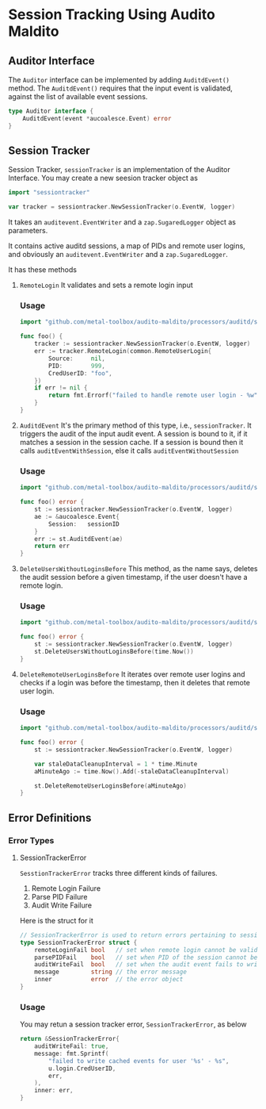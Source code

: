 # Session Tracking Using Audito Maldito

## Auditor Interface

The `Auditor` interface can be implemented by adding `AuditdEvent()` method.
The `AuditdEvent()` requires that the input event is validated,
against the list of available event sessions.

```go
type Auditor interface {
	AuditdEvent(event *aucoalesce.Event) error
}
```

## Session Tracker

Session Tracker, `sessionTracker` is an implementation of the Auditor Interface.
You may create a new seesion tracker object as

```go
import "sessiontracker"

var tracker = sessiontracker.NewSessionTracker(o.EventW, logger)
```

It takes an `auditevent.EventWriter` and a `zap.SugaredLogger` object as parameters.

It contains active auditd sessions, a map of PIDs and remote user logins, and obviously an `auditevent.EventWriter` and a `zap.SugaredLogger`.

It has these methods
1. `RemoteLogin`
    It validates and sets a remote login input

    ### Usage

    ```go
    import "github.com/metal-toolbox/audito-maldito/processors/auditd/sessiontracker"

    func foo() {
        tracker := sessiontracker.NewSessionTracker(o.EventW, logger)
        err := tracker.RemoteLogin(common.RemoteUserLogin{
            Source:     nil,
            PID:        999,
            CredUserID: "foo",
        })
        if err != nil {
            return fmt.Errorf("failed to handle remote user login - %w", err)
        }
    }
    ```

2. `AuditdEvent`
    It's the primary method of this type, i.e., `sessionTracker`. It triggers the audit of the input audit event. A session is bound to it, if it matches a session in the session cache. If a session is bound then it calls `auditEventWithSession`, else it calls `auditEventWithoutSession`

    ### Usage

    ```go
    import "github.com/metal-toolbox/audito-maldito/processors/auditd/sessiontracker"
    
    func foo() error {
        st := sessiontracker.NewSessionTracker(o.EventW, logger)
        ae := &aucoalesce.Event{
            Session:   sessionID
        }
        err := st.AuditdEvent(ae)
        return err
    }
    ```

3. `DeleteUsersWithoutLoginsBefore`
    This method, as the name says, deletes the audit session before a given timestamp, if the user doesn't have a remote login.

    ### Usage

    ```go
    import "github.com/metal-toolbox/audito-maldito/processors/auditd/sessiontracker"
    
    func foo() error {
        st := sessiontracker.NewSessionTracker(o.EventW, logger)
        st.DeleteUsersWithoutLoginsBefore(time.Now())
    }
    ```

4. `DeleteRemoteUserLoginsBefore`
    It iterates over remote user logins and checks if a login was before the timestamp, then it deletes that remote user login.

    ### Usage

    ```go
    import "github.com/metal-toolbox/audito-maldito/processors/auditd/sessiontracker"
    
    func foo() error {
        st := sessiontracker.NewSessionTracker(o.EventW, logger)

        var staleDataCleanupInterval = 1 * time.Minute
        aMinuteAgo := time.Now().Add(-staleDataCleanupInterval)

		st.DeleteRemoteUserLoginsBefore(aMinuteAgo)
    }
    ```
    
## Error Definitions

### Error Types

1. SessionTrackerError 

    `SesstionTrackerError` tracks three different kinds of failures.
    1. Remote Login Failure
    2. Parse PID Failure
    3. Audit Write Failure

    Here is the struct for it

    ```go
    // SessionTrackerError is used to return errors pertaining to session audits
    type SessionTrackerError struct {
        remoteLoginFail bool   // set when remote login cannot be validated
        parsePIDFail    bool   // set when PID of the session cannot be parsed
        auditWriteFail  bool   // set when the audit event fails to write to event writer
        message         string // the error message
        inner           error  // the error object
    }
    ```

    ### Usage

    You may retun a session tracker error, `SessionTrackerError`, as below
    
    ```go
    return &SessionTrackerError{
        auditWriteFail: true,
        message: fmt.Sprintf(
            "failed to write cached events for user '%s' - %s",
            u.login.CredUserID, 
            err,
        ),
        inner: err,
    }
    ```

